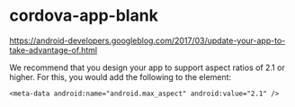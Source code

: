 # cordova-app-blank


https://android-developers.googleblog.com/2017/03/update-your-app-to-take-advantage-of.html


We recommend that you design your app to support aspect ratios of 2.1 or higher. For this, you would add the following to the <application> element:

```
<meta-data android:name="android.max_aspect" android:value="2.1" />
```
